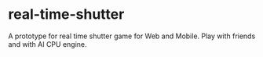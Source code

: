 real-time-shutter
=================

A prototype for real time shutter game for Web and Mobile. Play with friends and with AI CPU engine.
